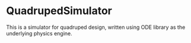 # QuadrupedSimulator
This is a simulator for quadruped design, written using ODE library as the underlying physics engine.
